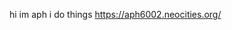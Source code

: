 hi im aph
i do things
https://aph6002.neocities.org/

<!---
aph6000/aph6000 is a ✨ special ✨ repository because its `README.md` (this file) appears on your GitHub profile.
You can click the Preview link to take a look at your changes.
--->
